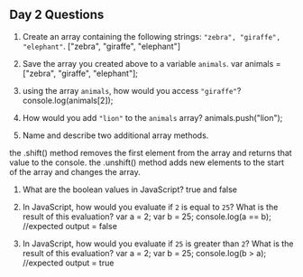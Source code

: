 ## Day 2 Questions

1. Create an array containing the following strings: `"zebra", "giraffe", "elephant"`.
["zebra", "giraffe", "elephant"]

1. Save the array you created above to a variable `animals`.
var animals = ["zebra", "giraffe", "elephant"];

1. using the array `animals`, how would you access `"giraffe"`?
console.log(animals[2]);

1. How would you add `"lion"` to the `animals` array?
animals.push("lion");

1. Name and describe two additional array methods.

the .shift() method removes the first element from the array and returns that value to the console.
the .unshift() method adds new elements to the start of the array and changes the array.

1. What are the boolean values in JavaScript?
true and false

1. In JavaScript, how would you evaluate if `2` is equal to `25`? What is the result of this evaluation?
var a = 2;
var b = 25;
console.log(a == b);
//expected output = false

1. In JavaScript, how would you evaluate if `25` is greater than `2`? What is the result of this evaluation?
var a = 2;
var b = 25;
console.log(b > a);
//expected output = true
